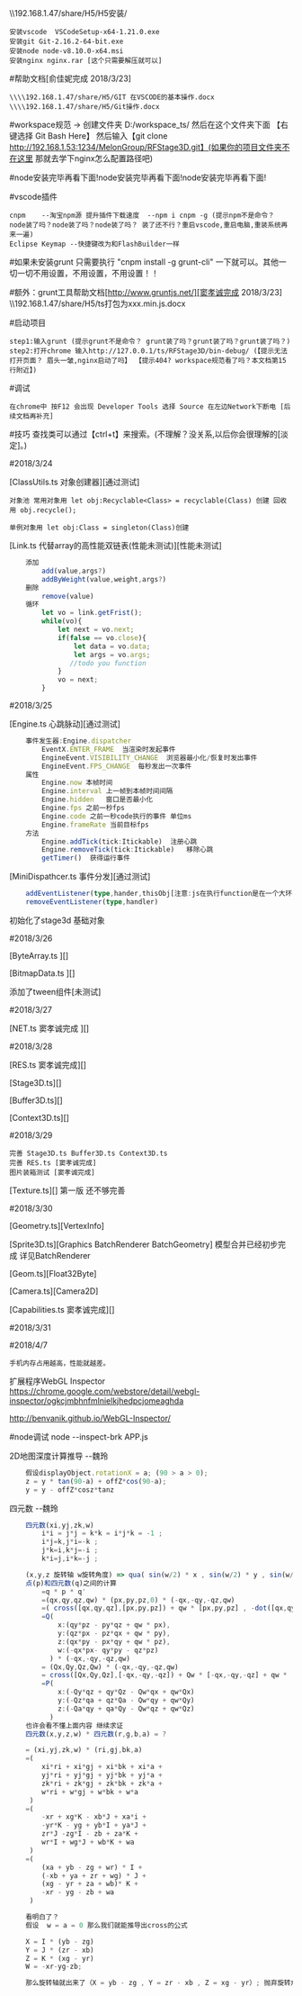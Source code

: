 \\\\192.168.1.47/share/H5/H5安装/

    安装vscode  VSCodeSetup-x64-1.21.0.exe
    安装git Git-2.16.2-64-bit.exe
    安装node node-v8.10.0-x64.msi
    安装nginx nginx.rar [这个只需要解压就可以]



#帮助文档[俞佳妮完成 2018/3/23]

    \\\\192.168.1.47/share/H5/GIT 在VSCODE的基本操作.docx
    \\\\192.168.1.47/share/H5/Git操作.docx

#workspace规范 -> 创建文件夹 D:/workspace_ts/  然后在这个文件夹下面 【右键选择 Git Bash Here】 然后输入【git clone http://192.168.1.53:1234/MelonGroup/RFStage3D.git】(如果你的项目文件夹不在这里 那就去学下nginx怎么配置路径吧)

#node安装完毕再看下面!node安装完毕再看下面!node安装完毕再看下面!

#vscode插件

    cnpm    --淘宝npm源 提升插件下载速度  --npm i cnpm -g (提示npm不是命令？ node装了吗？node装了吗？node装了吗？ 装了还不行？重启vscode,重启电脑,重装系统再来一遍)
    Eclipse Keymap --快捷键改为和FlashBuilder一样


#如果未安装grunt 只需要执行 "cnpm install -g grunt-cli" 一下就可以。其他一切一切不用设置，不用设置，不用设置！！


#额外：grunt工具帮助文档[http://www.gruntjs.net/][窦孝诚完成 2018/3/23]
    \\\\192.168.1.47/share/H5/ts打包为xxx.min.js.docx

    
#启动项目

    step1:输入grunt (提示grunt不是命令？ grunt装了吗？grunt装了吗？grunt装了吗？)
    step2:打开chrome 输入http://127.0.0.1/ts/RFStage3D/bin-debug/ (【提示无法打开页面？ 眉头一皱,nginx启动了吗】 【提示404? workspace规范看了吗？本文档第15行附近】)

#调试

    在chrome中 按F12 会出现 Developer Tools 选择 Source 在左边Network下断电 [后续文档再补充]


#技巧
    查找类可以通过【ctrl+t】来搜索。(不理解？没关系,以后你会很理解的[淡定]。)

#2018/3/24

[ClassUtils.ts  对象创建器][通过测试]

    对象池 常用对象用 let obj:Recyclable<Class> = recyclable(Class) 创建 回收用 obj.recycle();
    
    单例对象用 let obj:Class = singleton(Class)创建

[Link.ts    代替array的高性能双链表(性能未测试)][性能未测试]
```typescript
    添加
        add(value,args?)
        addByWeight(value,weight,args?)
    删除
        remove(value)
    循环
        let vo = link.getFrist();
        while(vo){
            let next = vo.next;
            if(false == vo.close){
                let data = vo.data;
                let args = vo.args;
               //todo you function
            }
            vo = next;
        }
```       
#2018/3/25

[Engine.ts  心跳脉动][通过测试]
```typescript
    事件发生器:Engine.dispatcher 
        EventX.ENTER_FRAME  当渲染时发起事件
        EngineEvent.VISIBILITY_CHANGE  浏览器最小化/恢复时发出事件
        EngineEvent.FPS_CHANGE  每秒发出一次事件
    属性
        Engine.now 本帧时间
        Engine.interval 上一帧到本帧时间间隔
        Engine.hidden   窗口是否最小化
        Engine.fps 之前一秒fps
        Engine.code 之前一秒code执行的事件 单位ms
        Engine.frameRate 当前目标fps
    方法
        Engine.addTick(tick:Itickable)  注册心跳
        Engine.removeTick(tick:Itickable)   移除心跳
        getTimer()  获得运行事件
```
[MiniDispathcer.ts  事件分发][通过测试]
```typescript
    addEventListener(type,hander,thisObj[注意:js在执行function是在一个大环境下执行 并不能获得方法所在对象this],priority)
    removeEventListener(type,handler)
```
初始化了stage3d 基础对象

#2018/3/26
    
[ByteArray.ts   ][]

[BitmapData.ts  ][]

添加了tween组件[未测试]
    
    
#2018/3/27

[NET.ts 窦孝诚完成 ][]


#2018/3/28

[RES.ts 窦孝诚完成][]

[Stage3D.ts][]

[Buffer3D.ts][]

[Context3D.ts][]

#2018/3/29

    完善 Stage3D.ts Buffer3D.ts Context3D.ts
    完善 RES.ts [窦孝诚完成]
    图片装箱测试 [窦孝诚完成]

[Texture.ts][] 第一版 还不够完善

#2018/3/30

[Geometry.ts][VertexInfo]

[Sprite3D.ts][Graphics BatchRenderer BatchGeometry] 模型合并已经初步完成 详见BatchRenderer

[Geom.ts][Float32Byte] 

[Camera.ts][Camera2D]

[Capabilities.ts 窦孝诚完成][]


#2018/3/31


#2018/4/7
    
    手机内存占用越高，性能就越差。
    



扩展程序WebGL Inspector
https://chrome.google.com/webstore/detail/webgl-inspector/ogkcjmbhnfmlnielkjhedpcjomeaghda

http://benvanik.github.io/WebGL-Inspector/


#node调试
node --inspect-brk APP.js


2D地图深度计算推导 --魏玲
```typescript
    假设displayObject.rotationX = a; (90 > a > 0);
    z = y * tan(90-a) + offZ*cos(90-a);
    y = y - offZ*cosz*tanz
```

四元数   --魏玲
```typescript
    四元数(xi,yj,zk,w) 
        i*i = j*j = k*k = i*j*k = -1 ;
        i*j=k,j*i=-k ;
        j*k=i,k*j=-i ;
        k*i=j,i*k=-j ;

    (x,y,z 旋转轴 w旋转角度) => qua( sin(w/2) * x , sin(w/2) * y , sin(w/2) * z , cos(w/2) );
    点(p)和四元数(q)之间的计算
        =q * p * q'
        =(qx,qy,qz,qw) * (px,py,pz,0) * (-qx,-qy,-qz,qw)
        =( cross([qx,qy,qz],[px,py,pz]) + qw * [px,py,pz] , -dot([qx,qy,yz],[px,py,pz])) * (-qx,-qy,-qz,qw)
        =Q( 
            x:(qy*pz - py*qz + qw * px),
            y:(qz*px - pz*qx + qw * py),
            z:(qx*py - px*qy + qw * pz),
            w:(-qx*px- qy*py - qz*pz)  
          ) * (-qx,-qy,-qz,qw)
        = (Qx,Qy,Qz,Qw) * (-qx,-qy,-qz,qw)
        = cross([Qx,Qy,Qz],[-qx,-qy,-qz]) + Qw * [-qx,-qy,-qz] + qw * [Qx,Qy,Qz]
        =P(
            x:(-Qy*qz + qy*Qz - Qw*qx + qw*Qx)
            y:(-Qz*qa + qz*Qa - Qw*qy + qw*Qy)
            z:(-Qa*qy + qa*Qy - Qw*qz + qw*Qz)
          )
    也许会看不懂上面内容 继续求证
    四元数(x,y,z,w) * 四元数(r,g,b,a) = ?

    = (xi,yj,zk,w) * (ri,gj,bk,a)
    =(
        xi*ri + xi*gj + xi*bk + xi*a + 
        yj*ri + yj*gj + yj*bk + yj*a + 
        zk*ri + zk*gj + zk*bk + zk*a + 
        w*ri + w*gj + w*bk + w*a
     )
    =(
        -xr + xg*K - xb*J + xa*i +
        -yr*K - yg + yb*I + ya*J +
        zr*J -zg*I - zb + za*K +
        wr*I + wg*J + wb*K + wa
     )
    =(
        (xa + yb - zg + wr) * I + 
        (-xb + ya + zr + wg) * J + 
        (xg - yr + za + wb)* K + 
        -xr - yg - zb + wa
     )

    看明白了？
    假设  w = a = 0 那么我们就能推导出cross的公式

    X = I * (yb - zg)
    Y = J * (zr - xb)
    Z = K * (xg - yr)
    W = -xr-yg-zb;

    那么旋转轴就出来了（X = yb - zg , Y = zr - xb , Z = xg - yr）; 抛弃旋转角度 W

    


    

```